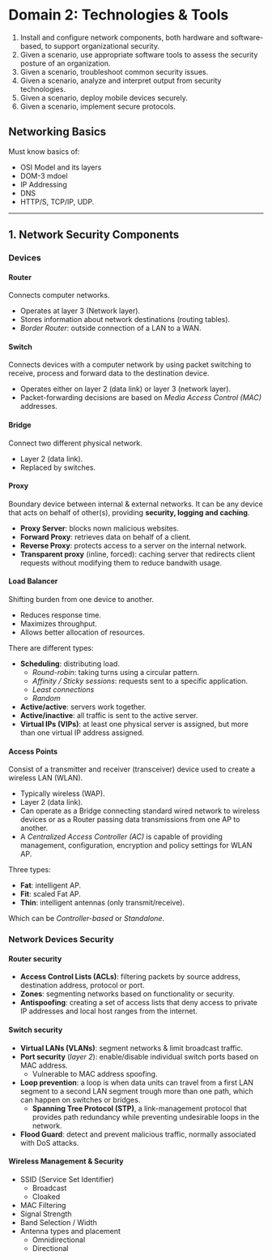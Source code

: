 # Domain 2: Technologies & Tools

1. Install and configure network components, both hardware and software-based, to support organizational security.
2. Given a scenario, use appropriate software tools to assess the security posture of an organization.
3. Given a scenario, troubleshoot common security issues.
4. Given a scenario, analyze and interpret output from security technologies.
5. Given a scenario, deploy mobile devices securely.
6. Given a scenario, implement secure protocols.

## Networking Basics

Must know basics of:

* OSI Model and its layers
* DOM-3 mdoel
* IP Addressing
* DNS
* HTTP/S, TCP/IP, UDP.

--- --- --- --- --- --- --- --- --- --- --- --- --- --- --- --- --- --- --- --- --- --- --- --- --- --- --- --- --- --- --- --- --- --- --- --- --- --- --- 

## 1. Network Security Components

### Devices

#### Router

Connects computer networks.

* Operates at layer 3 (Network layer).
* Stores information about network destinations (routing tables).
* _Border Router_: outside connection of a LAN to a WAN.

#### Switch

Connects devices with a computer network by using packet switching to receive, process and forward data to the destination device.

* Operates either on layer 2 (data link) or layer 3 (network layer).
* Packet-forwarding decisions are based on _Media Access Control (MAC)_ addresses.

#### Bridge

Connect two different physical network.

* Layer 2 (data link).
* Replaced by switches.

#### Proxy

Boundary device between internal & external networks. It can be any device that acts on behalf of other(s), providing __security, logging and caching__.

* __Proxy Server__: blocks nown malicious websites.
* __Forward Proxy__: retrieves data on behalf of a client.
* __Reverse Proxy__: protects access to a server on the internal network.
* __Transparent proxy__ (inline, forced): caching server that redirects client requests without modifying them to reduce bandwith usage.

#### Load Balancer

Shifting burden from one device to another.

* Reduces response time.
* Maximizes throughput.
* Allows better allocation of resources.

There are different types:

* __Scheduling__: distributing load.
  * _Round-robin_: taking turns using a circular pattern.
  * _Affinity / Sticky sessions_: requests sent to a specific application.
  * _Least connections_
  * _Random_
* __Active/active__: servers work together.
* __Active/inactive__: all traffic is sent to the active server.
* __Virtual IPs (VIPs)__: at least one physical server is assigned, but more than one virtual IP address assigned.

#### Access Points

Consist of a transmitter and receiver (transceiver) device used to create a wireless LAN (WLAN).

* Typically wireless (WAP).
* Layer 2 (data link).
* Can operate as a Bridge connecting standard wired network to wireless devices or as a Router passing data transmissions from one AP to another.
* A _Centralized Access Controller (AC)_ is capable of providing management, configuration, encryption and policy settings for WLAN AP.

Three types:

* __Fat__: intelligent AP.
* __Fit__: scaled Fat AP.
* __Thin__: intelligent antennas (only transmit/receive).

Which can be _Controller-based_ or _Standalone_.

### Network Devices Security

#### Router security

* __Access Control Lists (ACLs)__: filtering packets by source address, destination address, protocol or port.
* __Zones__: segmenting networks based on functionality or security.
* __Antispoofing__: creating a set of access lists that deny access to private IP addresses and local host ranges from the internet.

#### Switch security

* __Virtual LANs (VLANs)__: segment networks & limit broadcast traffic.
* __Port security__ (_layer 2_): enable/disable individual switch ports based on MAC address.
  * Vulnerable to MAC address spoofing.
* __Loop prevention__: a loop is when data units can travel from a first LAN segment to a second LAN segment trough more than one path, which can happen on switches or bridges.
  * __Spanning Tree Protocol (STP)__, a link-management protocol that provides path redundancy while preventing undesirable loops in the network.
* __Flood Guard__: detect and prevent malicious traffic, normally associated with DoS attacks.

#### Wireless Management & Security

* SSID (Service Set Identifier)
  * Broadcast
  * Cloaked
* MAC Filtering
* Signal Strength
* Band Selection / Width
* Antenna types and placement
  * Omnidirectional
  * Directional
